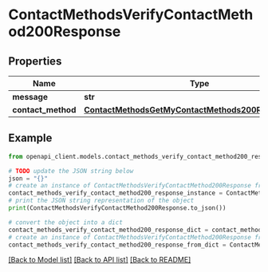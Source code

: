 # ContactMethodsVerifyContactMethod200Response


## Properties

Name | Type | Description | Notes
------------ | ------------- | ------------- | -------------
**message** | **str** |  | 
**contact_method** | [**ContactMethodsGetMyContactMethods200ResponseInner**](ContactMethodsGetMyContactMethods200ResponseInner.md) |  | 

## Example

```python
from openapi_client.models.contact_methods_verify_contact_method200_response import ContactMethodsVerifyContactMethod200Response

# TODO update the JSON string below
json = "{}"
# create an instance of ContactMethodsVerifyContactMethod200Response from a JSON string
contact_methods_verify_contact_method200_response_instance = ContactMethodsVerifyContactMethod200Response.from_json(json)
# print the JSON string representation of the object
print(ContactMethodsVerifyContactMethod200Response.to_json())

# convert the object into a dict
contact_methods_verify_contact_method200_response_dict = contact_methods_verify_contact_method200_response_instance.to_dict()
# create an instance of ContactMethodsVerifyContactMethod200Response from a dict
contact_methods_verify_contact_method200_response_from_dict = ContactMethodsVerifyContactMethod200Response.from_dict(contact_methods_verify_contact_method200_response_dict)
```
[[Back to Model list]](../README.md#documentation-for-models) [[Back to API list]](../README.md#documentation-for-api-endpoints) [[Back to README]](../README.md)


